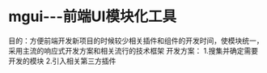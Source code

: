 # mgui---前端UI模块化工具
目的：方便前端开发新项目的时候较少相关插件和组件的开发时间，使模块统一，采用主流的响应式开发方案和相关流行的技术框架
开发方案：
1.搜集并确定需要开发的模块
2.引入相关第三方插件
